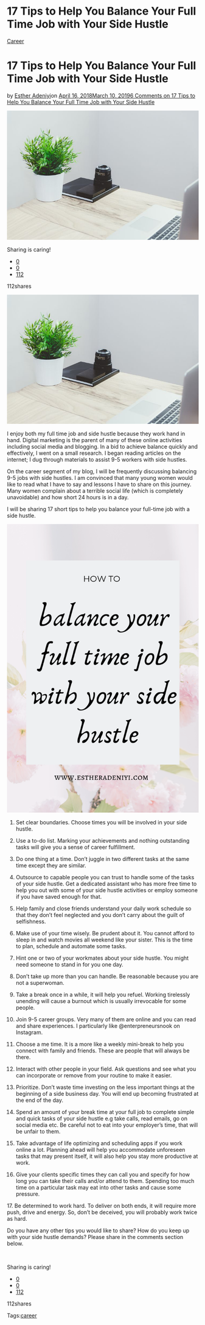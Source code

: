 # 17 Tips to Help You Balance Your Full Time Job with Your Side Hustle

[Career](https://estheradeniyi.com/category/career/)
# 17 Tips to Help You Balance Your Full Time Job with Your Side Hustle

by [Esther Adeniyi](https://estheradeniyi.com/author/esther-adeniyi/)on [April 16, 2018March 10, 2019](https://estheradeniyi.com/17-tips-to-help-you-balance-your-fu/)[6 Comments on 17 Tips to Help You Balance Your Full Time Job with Your Side Hustle](https://estheradeniyi.com/17-tips-to-help-you-balance-your-fu/#comments)

![](images\business-869379__480.jpg)

Sharing is caring!

- [0](https://www.facebook.com/sharer/sharer.php?u=https%3A%2F%2Festheradeniyi.com%2F17-tips-to-help-you-balance-your-fu%2F&amp;t=17%20Tips%20to%20Help%20You%20Balance%20Your%20Full%20Time%20Job%20with%20Your%20Side%20Hustle)
- [0](https://twitter.com/intent/tweet?text=17%20Tips%20to%20Help%20You%20Balance%20Your%20Full%20Time%20Job%20with%20Your%20Side%20Hustle&amp;url=https%3A%2F%2Festheradeniyi.com%2F17-tips-to-help-you-balance-your-fu%2F)
- [112](#)

112shares

[![Side hustle with photography equipment on the table](images\business-869379__480.jpg)](images\business-869379__480.jpg)

I enjoy both my full time job and side hustle because they work hand in hand. Digital marketing is the parent of many of these online activities including social media and blogging. In a bid to achieve balance quickly and effectively, I went on a small research. I began reading articles on the internet; I dug through materials to assist 9-5 workers with side hustles.

On the career segment of my blog, I will be frequently discussing balancing 9-5 jobs with side hustles. I am convinced that many young women would like to read what I have to say and lessons I have to share on this journey. Many women complain about a terrible social life (which is completely unavoidable) and how short 24 hours is in a day.

I will be sharing 17 short tips to help you balance your full-time job with a side hustle.

![balance your full time job with your side hustles](images\balance-your-full-time-job-with-your-side-hustles.png)

1. Set clear boundaries. Choose times you will be involved in your side hustle.

2. Use a to-do list. Marking your achievements and nothing outstanding tasks will give you a sense of career fulfillment.

3. Do one thing at a time. Don&#x2019;t juggle in two different tasks at the same time except they are similar.

4. Outsource to capable people you can trust to handle some of the tasks of your side hustle. Get a dedicated assistant who has more free time to help you out with some of your side hustle activities or employ someone if you have saved enough for that.

5. Help family and close friends understand your daily work schedule so that they don&#x2019;t feel neglected and you don&#x2019;t carry about the guilt of selfishness.

6. Make use of your time wisely. Be prudent about it. You cannot afford to sleep in and watch movies all weekend like your sister. This is the time to plan, schedule and automate some tasks.

7. Hint one or two of your workmates about your side hustle. You might need someone to stand in for you one day.

8. Don&#x2019;t take up more than you can handle. Be reasonable because you are not a superwoman.

9. Take a break once in a while, it will help you refuel. Working tirelessly unending will cause a burnout which is usually irrevocable for some people.

10. Join 9-5 career groups. Very many of them are online and you can read and share experiences. I particularly like @enterpreneursnook on Instagram.

11. Choose a me time. It is a more like a weekly mini-break to help you connect with family and friends. These are people that will always be there.

12. Interact with other people in your field. Ask questions and see what you can incorporate or remove from your routine to make it easier.

13. Prioritize. Don&#x2019;t waste time investing on the less important things at the beginning of a side business day. You will end up becoming frustrated at the end of the day.

14. Spend an amount of your break time at your full job to complete simple and quick tasks of your side hustle e.g take calls, read emails, go on social media etc. Be careful not to eat into your employer&#x2019;s time, that will be unfair to them.

15. Take advantage of life optimizing and scheduling apps if you work online a lot. Planning ahead will help you accommodate unforeseen tasks that may present itself, it will also help you stay more productive at work.

16. Give your clients specific times they can call you and specify for how long you can take their calls and/or attend to them. Spending too much time on a particular task may eat into other tasks and cause some pressure.

17.&#xA0;Be determined to work hard. To deliver on both ends, it will require more push, drive and energy. So, don&#x2019;t be deceived, you will probably work twice as hard.

Do you have any other tips you would like to share? How do you keep up with your side hustle demands? Please share in the comments section below.

&#xA0;

Sharing is caring!

- [0](https://www.facebook.com/sharer/sharer.php?u=https%3A%2F%2Festheradeniyi.com%2F17-tips-to-help-you-balance-your-fu%2F&amp;t=17%20Tips%20to%20Help%20You%20Balance%20Your%20Full%20Time%20Job%20with%20Your%20Side%20Hustle)
- [0](https://twitter.com/intent/tweet?text=17%20Tips%20to%20Help%20You%20Balance%20Your%20Full%20Time%20Job%20with%20Your%20Side%20Hustle&amp;url=https%3A%2F%2Festheradeniyi.com%2F17-tips-to-help-you-balance-your-fu%2F)
- [112](#)

112shares

Tags:[career](https://estheradeniyi.com/tag/career/)